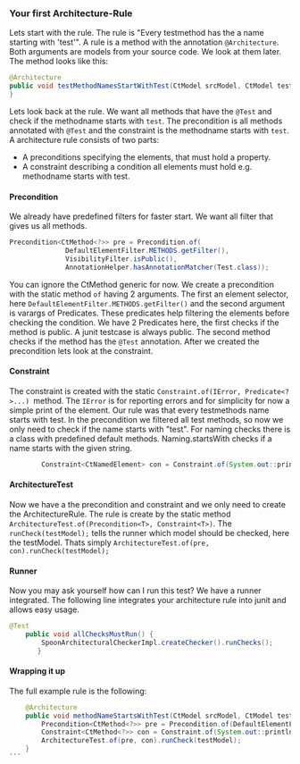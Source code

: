 
### Your first Architecture-Rule

Lets start with the rule. The rule is "Every testmethod has the a name starting with 'test'".
 A rule is a method with the annotation `@Architecture`.  Both arguments are models from your source code. We look at them later. The method looks like this:
```java
@Architecture
public void testMethodNamesStartWithTest(CtModel srcModel, CtModel testModel) {
}
```
Lets look back at the rule. We want all methods that have the `@Test` and check if the methodname starts with `test`.
The precondition is all methods annotated with `@Test` and the constraint is the methodname starts with `test`.
A architecture rule consists of two parts:
- A preconditions specifying the elements, that must hold a property.
- A constraint describing a condition all elements must hold e.g. methodname starts with test.

#### Precondition

We already have predefined filters for faster start. We want all filter that gives us all methods.
```java
Precondition<CtMethod<?>> pre =	Precondition.of(
              DefaultElementFilter.METHODS.getFilter(),
              VisibilityFilter.isPublic(),
              AnnotationHelper.hasAnnotationMatcher(Test.class));
```
You can ignore the CtMethod generic for now. We create a precondition with the static method `of` having 2 arguments. The first an element selector, here `DefaultElementFilter.METHODS.getFilter()` and the second argument is varargs of Predicates. These predicates help filtering the elements before checking the condition. We have 2 Predicates here, the first checks if the method is public. A junit testcase is always public. The second method checks if the method has the `@Test` annotation.
After we created the precondition lets look at the constraint.

#### Constraint
The constraint is created with the static `Constraint.of(IError, Predicate<?>...) `method. The `IError` is for reporting errors and for simplicity for now a simple print of the element. Our rule was that every testmethods name starts with test. In the precondition we filtered all test methods, so now we only need to check if the name starts with "test". For naming checks there is a class with predefined default methods. Naming.startsWith checks if a name starts with the given string. 
```java
		Constraint<CtNamedElement> con = Constraint.of(System.out::println, Naming.startsWith("test"));
```
#### ArchitectureTest
Now we have a the precondition and constraint and we only need to create the ArchitectureRule.
The rule is create by the static method `ArchitectureTest.of(Precondition<T>, Constraint<T>)`. The `runCheck(testModel);` tells the runner which model should be checked, here the testModel.
Thats simply `ArchitectureTest.of(pre, con).runCheck(testModel);`

#### Runner
Now you may ask yourself how can I run this test? We have a runner integrated. The following line integrates your architecture rule into junit and allows easy usage.
```java	
@Test
	public void allChecksMustRun() {
		SpoonArchitecturalCheckerImpl.createChecker().runChecks();
       }
```

#### Wrapping it up

The full example rule is the following:
````java
	@Architecture
	public void methodNameStartsWithTest(CtModel srcModel, CtModel testModel) {
		Precondition<CtMethod<?>> pre =	Precondition.of(DefaultElementFilter.METHODS.getFilter(), VisibilityFilter.isPublic(), AnnotationHelper.hasAnnotationMatcher(Test.class));
		Constraint<CtMethod<?>> con = Constraint.of(System.out::println, Naming.startsWith("test"));
		ArchitectureTest.of(pre, con).runCheck(testModel);
	}
```
